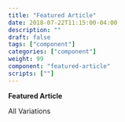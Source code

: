 ```yaml
---
title: "Featured Article"
date: 2018-07-22T11:15:00-04:00
description: ""
draft: false
tags: ["component"]
categories: ["component"]
weight: 99
component: "featured-article"
scripts: [""]
---
```


__Featured Article__

All Variations
